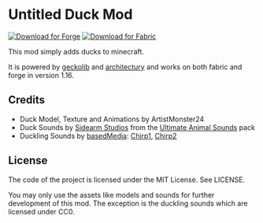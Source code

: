 Untitled Duck Mod
=================

[![Download for Forge](http://cf.way2muchnoise.eu/title/untitled-duck-mod-forge.svg?badge_style=flat)](https://www.curseforge.com/minecraft/mc-mods/untitled-duck-mod-forge)
[![Download for Fabric](http://cf.way2muchnoise.eu/title/untitled-duck-mod-fabric.svg?badge_style=flat)](https://www.curseforge.com/minecraft/mc-mods/untitled-duck-mod-fabric)

This mod simply adds ducks to minecraft.

It is powered by [geckolib] and [architectury] and works on both fabric and forge in version 1.16.

Credits
-------

- Duck Model, Texture and Animations by ArtistMonster24
- Duck Sounds by [Sidearm Studios] from the [Ultimate Animal Sounds] pack
- Duckling Sounds by [basedMedia]: [Chirp1], [Chirp2]

License
-------

The code of the project is licensed under the MIT License. See LICENSE.

You may only use the assets like models and sounds for further development of this mod.
The exception is the duckling sounds which are licensed under CC0.

[basedMedia]: https://freesound.org/people/basedMedia/
[geckolib]: https://geckolib.com
[architectury]: https://github.com/architectury/architectury-plugin
[Sidearm Studios]: https://sidearmstudios.com
[Ultimate Animal Sounds]: https://assetstore.unity.com/packages/audio/sound-fx/animals/ultimate-animal-sounds-173490
[Chirp1]: https://freesound.org/people/basedMedia/sounds/548099/
[Chirp2]: https://freesound.org/people/basedMedia/sounds/548096/
